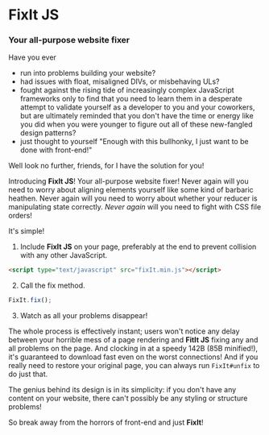 # FixIt JS

### Your all-purpose website fixer

Have you ever
* run into problems building your website? 
* had issues with float, misaligned DIVs, or misbehaving ULs?
* fought against the rising tide of increasingly complex JavaScript frameworks only to find that you need to learn them in a desperate attempt to validate yourself as a developer to you and your coworkers, but are ultimately reminded that you don't have the time or energy like you did when you were younger to figure out all of these new-fangled design patterns?
* just thought to yourself "Enough with this bullhonky, I just want to be done with front-end!"

Well look no further, friends, for I have the solution for you!

Introducing **FixIt JS**! Your all-purpose website fixer! Never again will you need to worry about aligning elements yourself like some kind of barbaric heathen. Never again will you need to worry about whether your reducer is manipulating state correctly. *Never again* will you need to fight with CSS file orders!

It's simple!

1. Include **FixIt JS** on your page, preferably at the end to prevent collision with any other JavaScript.

```html
<script type="text/javascript" src="fixIt.min.js"></script>
```

2. Call the fix method.

```javascript
FixIt.fix();
```

3. Watch as all your problems disappear!

The whole process is effectively instant; users won't notice any delay between your horrible mess of a page rendering and **FitIt JS** fixing any and all problems on the page. And clocking in at a speedy 142B (85B minified!), it's guaranteed to download fast even on the worst connections! And if you really need to restore your original page, you can always run `FixIt#unfix` to do just that.

The genius behind its design is in its simplicity: if you don't have any content on your website, there can't possibly be any styling or structure problems!

So break away from the horrors of front-end and just **FixIt**!
